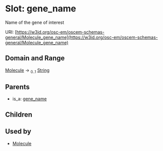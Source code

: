
# Slot: gene_name

Name of the gene of interest

URI: [https://w3id.org/osc-em/oscem-schemas-general/Molecule_gene_name](https://w3id.org/osc-em/oscem-schemas-general/Molecule_gene_name)


## Domain and Range

[Molecule](Molecule.md) &#8594;  <sub>0..1</sub> [String](types/String.md)

## Parents

 *  is_a: [gene_name](gene_name.md)

## Children


## Used by

 * [Molecule](Molecule.md)
